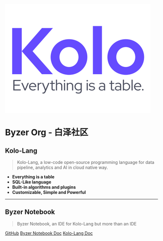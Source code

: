 ![logo](_media/Kolo_With_Slogan_Sticker_Color_v1.1.svg)

# Byzer Org - 白泽社区

## Kolo-Lang

> Kolo-Lang, a low-code open-source programming language for data pipeline, analytics and AI in cloud native way.


- **Everything is a table**
- **SQL-Like language**
- **Built-in algorithms and plugins**
- **Customizable, Simple and Powerful**

--------

## Byzer Notebook

> Byzer Notebook, an IDE for Kolo-Lang but more than an IDE


[GitHub](https://github.com/byzer-org)
[Byzer Notebook Doc](/byzer-notebook/en-us/)
[Kolo-Lang Doc](/kolo-lang/en-us/)